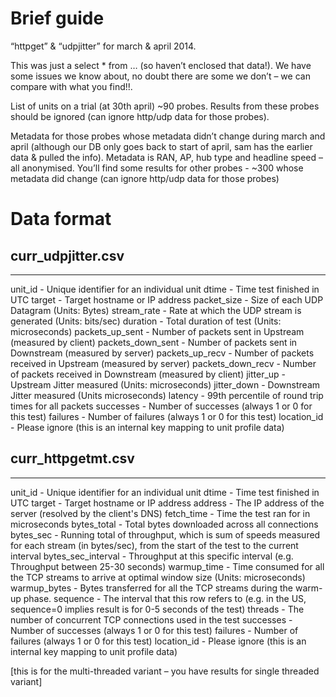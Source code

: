 # Brief guide

“httpget” & “udpjitter” for march & april 2014.

This was just a select * from … (so haven’t enclosed that data!). We have some issues we know about, no doubt there are some we don’t – we can compare with what you find!!.

List of units on a trial (at 30th april) ~90 probes.  Results from these probes should be ignored (can ignore http/udp data for those probes).
 
Metadata for those probes whose metadata didn’t change during march and april (although our DB only goes back to start of april, sam has the earlier data & pulled the info). Metadata is RAN, AP, hub type and headline speed – all anonymised. You’ll find some results for other probes - ~300 whose metadata did change (can ignore http/udp data for those probes)
 
 
# Data format
## curr_udpjitter.csv
--------------------------------------------------------------------
unit_id			- Unique identifier for an individual unit
dtime			- Time test finished in UTC
target			- Target hostname or IP address
packet_size		- Size of each UDP Datagram (Units: Bytes)
stream_rate		- Rate at which the UDP stream is generated (Units: bits/sec)
duration		- Total duration of test (Units: microseconds)
packets_up_sent		- Number of packets sent in Upstream (measured by client)
packets_down_sent	- Number of packets sent in Downstream (measured by server)
packets_up_recv		- Number of packets received in Upstream (measured by server)
packets_down_recv	- Number of packets received in Downstream (measured by client)
jitter_up		- Upstream Jitter measured (Units: microseconds)
jitter_down		- Downstream Jitter measured (Units microseconds)
latency			- 99th percentile of round trip times for all packets
successes		- Number of successes (always 1 or 0 for this test)
failures		- Number of failures (always 1 or 0 for this test)
location_id		- Please ignore (this is an internal key mapping to unit profile data)
 
 
## curr_httpgetmt.csv
--------------------------------------------------------------------
unit_id			- Unique identifier for an individual unit
dtime			- Time test finished in UTC
target			- Target hostname or IP address
address			- The IP address of the server (resolved by the client's DNS)
fetch_time		- Time the test ran for in microseconds
bytes_total		- Total bytes downloaded across all connections
bytes_sec		- Running total of throughput, which is sum of speeds measured for each stream (in bytes/sec), from the start of the test to the current interval
bytes_sec_interval	- Throughput at this specific interval (e.g. Throughput between 25-30 seconds)
warmup_time		- Time consumed for all the TCP streams to arrive at optimal window size (Units: microseconds)
warmup_bytes		- Bytes transferred for all the TCP streams during the warm-up phase.
sequence		- The interval that this row refers to (e.g. in the US, sequence=0 implies result is for 0-5 seconds of the test)
threads			- The number of concurrent TCP connections used in the test
successes		- Number of successes (always 1 or 0 for this test)
failures		- Number of failures (always 1 or 0 for this test)
location_id		- Please ignore (this is an internal key mapping to unit profile data)
 
[this is for the multi-threaded variant – you have results for single threaded variant]
 
 
 
